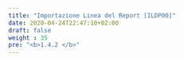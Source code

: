 ```yaml
---
title: "Importazione Linea del Report [ILDP00]"
date: 2020-04-24T22:47:10+02:00
draft: false
weight : 35
pre: "<b>1.4.2 </b>"
---
```





